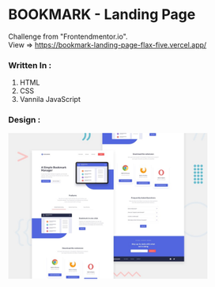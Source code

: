 # BOOKMARK - Landing Page

Challenge from "Frontendmentor.io". <br>
View => https://bookmark-landing-page-flax-five.vercel.app/

### Written In :
1. HTML
2. CSS
3. Vannila JavaScript

### Design : 
<img src="./images/design.jpg" width="80%" margin-top="1rem" alt="Design" />
